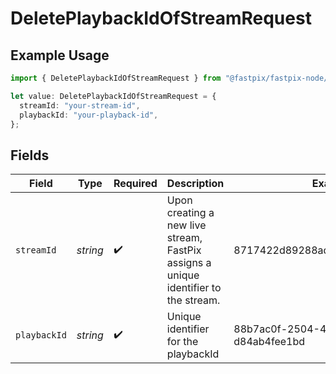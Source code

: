 # DeletePlaybackIdOfStreamRequest

## Example Usage

```typescript
import { DeletePlaybackIdOfStreamRequest } from "@fastpix/fastpix-node/models/operations";

let value: DeletePlaybackIdOfStreamRequest = {
  streamId: "your-stream-id",
  playbackId: "your-playback-id",
};
```

## Fields

| Field                                                                               | Type                                                                                | Required                                                                            | Description                                                                         | Example                                                                             |
| ----------------------------------------------------------------------------------- | ----------------------------------------------------------------------------------- | ----------------------------------------------------------------------------------- | ----------------------------------------------------------------------------------- | ----------------------------------------------------------------------------------- |
| `streamId`                                                                          | *string*                                                                            | :heavy_check_mark:                                                                  | Upon creating a new live stream, FastPix assigns a unique identifier to the stream. | 8717422d89288ad5958d4a86e9afe2a2                                                    |
| `playbackId`                                                                        | *string*                                                                            | :heavy_check_mark:                                                                  | Unique identifier for the playbackId                                                | 88b7ac0f-2504-4dd5-b7b4-d84ab4fee1bd                                                |